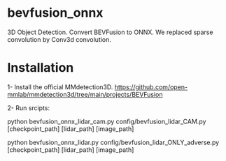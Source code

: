 # bevfusion_onnx
3D Object Detection. Convert BEVFusion to ONNX. We replaced sparse convolution by Conv3d convolution.

# Installation
1- Install the official MMdetection3D. https://github.com/open-mmlab/mmdetection3d/tree/main/projects/BEVFusion

2- Run srcipts:

python bevfusion_onnx_lidar_cam.py config/bevfusion_lidar_CAM.py [checkpoint_path] [lidar_path] [image_path]

python bevfusion_onnx_lidar.py config/bevfusion_lidar_ONLY_adverse.py [checkpoint_path] [lidar_path] [image_path]

